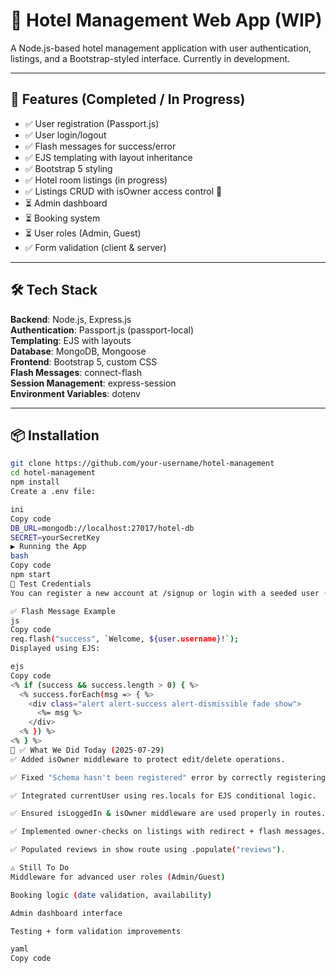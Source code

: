 # 🏨 Hotel Management Web App (WIP)

A Node.js-based hotel management application with user authentication, listings, and a Bootstrap-styled interface. Currently in development.

---

## 🚀 Features (Completed / In Progress)

- ✅ User registration (Passport.js)  
- ✅ User login/logout  
- ✅ Flash messages for success/error  
- ✅ EJS templating with layout inheritance  
- ✅ Bootstrap 5 styling  
- ✅ Hotel room listings (in progress)  
- ✅ Listings CRUD with isOwner access control 🔐  
- ⏳ Admin dashboard  
- ⏳ Booking system  
- ⏳ User roles (Admin, Guest)  
- ✅ Form validation (client & server)

---

## 🛠️ Tech Stack

**Backend**: Node.js, Express.js  
**Authentication**: Passport.js (passport-local)  
**Templating**: EJS with layouts  
**Database**: MongoDB, Mongoose  
**Frontend**: Bootstrap 5, custom CSS  
**Flash Messages**: connect-flash  
**Session Management**: express-session  
**Environment Variables**: dotenv

---

## 📦 Installation

```bash
git clone https://github.com/your-username/hotel-management
cd hotel-management
npm install
Create a .env file:

ini
Copy code
DB_URL=mongodb://localhost:27017/hotel-db
SECRET=yourSecretKey
▶️ Running the App
bash
Copy code
npm start
🧪 Test Credentials
You can register a new account at /signup or login with a seeded user (if applicable).

✅ Flash Message Example
js
Copy code
req.flash("success", `Welcome, ${user.username}!`);
Displayed using EJS:

ejs
Copy code
<% if (success && success.length > 0) { %>
  <% success.forEach(msg => { %>
    <div class="alert alert-success alert-dismissible fade show">
      <%= msg %>
    </div>
  <% }) %>
<% } %>
📝 ✅ What We Did Today (2025-07-29)
✅ Added isOwner middleware to protect edit/delete operations.

✅ Fixed "Schema hasn't been registered" error by correctly registering models.

✅ Integrated currentUser using res.locals for EJS conditional logic.

✅ Ensured isLoggedIn & isOwner middleware are used properly in routes.

✅ Implemented owner-checks on listings with redirect + flash messages.

✅ Populated reviews in show route using .populate("reviews").

⚠️ Still To Do
Middleware for advanced user roles (Admin/Guest)

Booking logic (date validation, availability)

Admin dashboard interface

Testing + form validation improvements

yaml
Copy code
